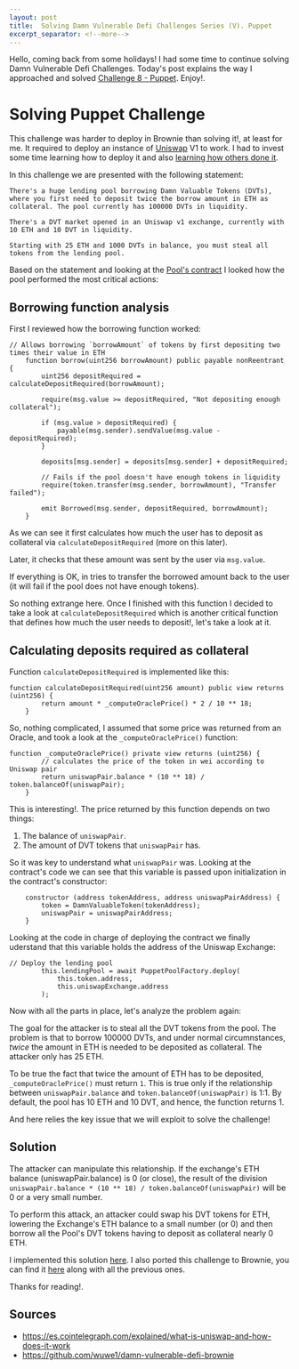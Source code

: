 ```yaml
---
layout: post
title:  Solving Damn Vulnerable Defi Challenges Series (V). Puppet
excerpt_separator: <!--more-->
---
```


Hello, coming back from some holidays! I had some time to continue solving Damn Vulnerable Defi Challenges. Today's post explains the way I approached and solved [Challenge 8 - Puppet](https://www.damnvulnerabledefi.xyz/challenges/8.html). Enjoy!.

<!--more-->

# Solving Puppet Challenge

This challenge was harder to deploy in Brownie than solving it!, at least for me. It required to deploy an instance of [Uniswap](https://es.cointelegraph.com/explained/what-is-uniswap-and-how-does-it-work) V1 to work. I had to invest some time learning how to deploy it and also [learning how others done it](https://github.com/wuwe1/damn-vulnerable-defi-brownie/blob/ec115648cc319811ef09519c433bce9772753cd9/tests/test_puppet.py).

In this challenge we are presented with the following statement:

```
There's a huge lending pool borrowing Damn Valuable Tokens (DVTs), where you first need to deposit twice the borrow amount in ETH as collateral. The pool currently has 100000 DVTs in liquidity.

There's a DVT market opened in an Uniswap v1 exchange, currently with 10 ETH and 10 DVT in liquidity.

Starting with 25 ETH and 1000 DVTs in balance, you must steal all tokens from the lending pool.
```

Based on the statement and looking at the [Pool's contract](https://github.com/tinchoabbate/damn-vulnerable-defi/blob/v2.0.0/contracts/puppet/PuppetPool.sol) I looked how the pool performed the most critical actions:

## Borrowing function analysis

First I reviewed how the borrowing function worked:

```
// Allows borrowing `borrowAmount` of tokens by first depositing two times their value in ETH
    function borrow(uint256 borrowAmount) public payable nonReentrant {
        uint256 depositRequired = calculateDepositRequired(borrowAmount);
        
        require(msg.value >= depositRequired, "Not depositing enough collateral");
        
        if (msg.value > depositRequired) {
            payable(msg.sender).sendValue(msg.value - depositRequired);
        }

        deposits[msg.sender] = deposits[msg.sender] + depositRequired;

        // Fails if the pool doesn't have enough tokens in liquidity
        require(token.transfer(msg.sender, borrowAmount), "Transfer failed");

        emit Borrowed(msg.sender, depositRequired, borrowAmount);
    }
```

As we can see it first calculates how much the user has to deposit as collateral via `calculateDepositRequired` (more on this later).

Later, it checks that these amount was sent by the user via `msg.value`.

If everything is OK, in tries to transfer the borrowed amount back to the user (it will fail if the pool does not have enough tokens).

So nothing extrange here. Once I finished with this function I decided to take a look at `calculateDepositRequired` which is another critical function that defines how much the user needs to deposit!, let's take a look at it.

## Calculating deposits required as collateral

Function `calculateDepositRequired` is implemented like this:

```
function calculateDepositRequired(uint256 amount) public view returns (uint256) {
        return amount * _computeOraclePrice() * 2 / 10 ** 18;
    }
```

So, nothing complicated, I assumed that some price was returned from an Oracle, and took a look at the `_computeOraclePrice()` function:

```
function _computeOraclePrice() private view returns (uint256) {
        // calculates the price of the token in wei according to Uniswap pair
        return uniswapPair.balance * (10 ** 18) / token.balanceOf(uniswapPair);
    }
```

This is interesting!.  The price returned by this function depends on two things:

1. The balance of `uniswapPair`.
2. The amount of DVT tokens that `uniswapPair` has.

So it was key to understand what `uniswapPair` was. Looking at the contract's code we can see that this variable is passed upon initialization in the contract's constructor:

```
    constructor (address tokenAddress, address uniswapPairAddress) {
        token = DamnValuableToken(tokenAddress);
        uniswapPair = uniswapPairAddress;
    }
```

Looking at the code in charge of deploying the contract we finally uderstand that this variable holds the address of the Uniswap Exchange:

```
// Deploy the lending pool
        this.lendingPool = await PuppetPoolFactory.deploy(
            this.token.address,
            this.uniswapExchange.address
        );
```

Now with all the parts in place, let's analyze the problem again:

The goal for the attacker is to steal all the DVT tokens from the pool. The problem is that to borrow 100000 DVTs, and under normal circumnstances, *twice* the amount in ETH is needed to be deposited as collateral. The attacker only has 25 ETH.

To be true the fact that twice the amount of ETH has to be deposited, `_computeOraclePrice()` must return `1`. This is true only if the relationship between `uniswapPair.balance` and `token.balanceOf(uniswapPair)` is 1:1. By default, the pool has 10 ETH and 10 DVT, and hence, the function returns 1.

And here relies the key issue that we will exploit to solve the challenge!

## Solution

The attacker can manipulate this relationship. If the exchange's ETH balance (uniswapPair.balance) is 0 (or close), the result of the division `uniswapPair.balance * (10 ** 18) / token.balanceOf(uniswapPair)` will be 0 or a very small number.

To perform this attack,  an attacker could swap his DVT tokens for ETH, lowering the Exchange's ETH balance to a small number (or 0) and then borrow all the Pool's DVT tokens having to deposit as collateral nearly 0 ETH.

I implemented this solution [here](https://github.com/nahueldsanchez/dvd_brownie/tree/master/puppet). I also ported this challenge to Brownie, you can find it [here](https://github.com/nahueldsanchez/dvd_brownie/) along with all the previous ones.

Thanks for reading!.

## Sources

- https://es.cointelegraph.com/explained/what-is-uniswap-and-how-does-it-work
- https://github.com/wuwe1/damn-vulnerable-defi-brownie
